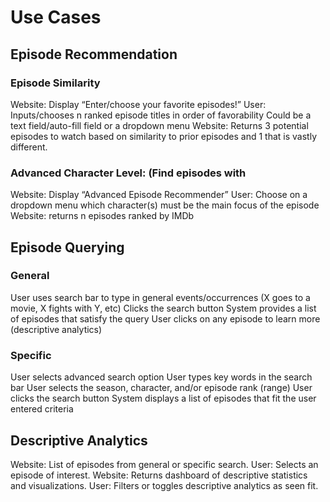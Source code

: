 # Use Cases

## Episode Recommendation

### Episode Similarity
Website: Display “Enter/choose your favorite episodes!”
User: Inputs/chooses n ranked episode titles in order of favorability
Could be a text field/auto-fill field or a dropdown menu
Website: Returns 3 potential episodes to watch based on similarity to prior episodes and 1 that is vastly different.

### Advanced Character Level: (Find episodes with 
Website: Display “Advanced Episode Recommender”
User: Choose on a dropdown menu which character(s) must be the main focus of the episode
Website: returns n episodes ranked by IMDb

## Episode Querying

### General
User uses search bar to type in general events/occurrences (X goes to a movie, X fights with Y, etc)
Clicks the search button
System provides a list of episodes that satisfy the query
User clicks on any episode to learn more (descriptive analytics)

### Specific
User selects advanced search option
User types key words in the search bar
User selects the season, character, and/or episode rank (range) 
User clicks the search button
System displays a list of episodes that fit the user entered criteria 

## Descriptive Analytics
Website: List of episodes from general or specific search.
User: Selects an episode of interest.
Website: Returns dashboard of descriptive statistics and visualizations.
User: Filters or toggles descriptive analytics as seen fit.
